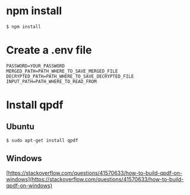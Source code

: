 # npm install
```
$ npm install
```
# Create a .env file
```
PASSWORD=YOUR_PASSWORD
MERGED_PATH=PATH_WHERE_TO_SAVE_MERGED_FILE
DECRYPTED_PATH=PATH_WHERE_TO_SAVE_DECRYPTED_FILE
INPUT_PATH=PATH_WHERE_TO_READ_FROM
```

# Install qpdf
## Ubuntu
```
$ sudo apt-get install qpdf
```
## Windows
[https://stackoverflow.com/questions/41570633/how-to-build-qpdf-on-windows](https://stackoverflow.com/questions/41570633/how-to-build-qpdf-on-windows)